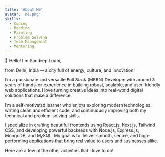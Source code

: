```yaml
---
title: 'About Me'
avatar: 'me.png'
skills:
  - Coding
  - Reading
  - Painting
  - Problem Solving
  - Team Management
  - Mentoring
---
```


👋 Hello! I'm Sandeep Lodhi,

from Delhi, India — a city full of energy, culture, and innovation!

I’m a passionate and versatile Full Stack (MERN) Developer with around 3 years of hands-on experience in building robust, scalable, and user-friendly web applications. I love turning creative ideas into real-world digital solutions that make a difference.

I’m a self-motivated learner who enjoys exploring modern technologies, writing clean and efficient code, and continuously improving both my technical and problem-solving skills.

I specialize in crafting beautiful frontends using React.js, Next.js, Tailwind CSS, and developing powerful backends with Node.js, Express.js, MongoDB, and MySQL. My goal is to deliver smooth, secure, and high-performing applications that bring real value to users and businesses alike.

Here are a few of the other activities that I love to do!
